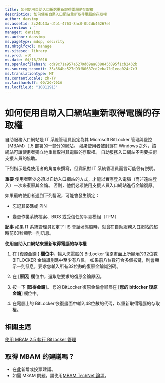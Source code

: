 ```yaml
---
title: 如何使用自助入口網站重新取得電腦的存取權
description: 如何使用自助入口網站重新取得電腦的存取權
author: dansimp
ms.assetid: 3c24b13a-d1b1-4763-8ac0-0b2db46267e3
ms.reviewer: ''
manager: dansimp
ms.author: dansimp
ms.pagetype: mdop, security
ms.mktglfcycl: manage
ms.sitesec: library
ms.prod: w10
ms.date: 06/16/2016
ms.openlocfilehash: cde9c71a957a5270d69aa8388455895f1cb2432b
ms.sourcegitcommit: 354664bc527d93f80687cd2eba70d1eea024c7c3
ms.translationtype: MT
ms.contentlocale: zh-TW
ms.lasthandoff: 06/26/2020
ms.locfileid: "10811913"
---
```

# 如何使用自助入口網站重新取得電腦的存取權


自助服務入口網站是 IT 系統管理員設定為其 Microsoft BitLocker 管理與監控（MBAM）2.5 部署的一部分的網站。 如果使用者被封鎖在 Windows 之外，該網站可讓使用者獨立地重新取得其電腦的存取權。 自助服務入口網站不需要技術支援人員的協助。

下列指示是從使用者的角度來撰寫，但資訊對 IT 系統管理員而言可能很有説明。

**重要** 使用者至少必須以自助入口網站的方式，才能以實際登入電腦（而非遠端登入）一次來復原其金鑰。 否則，他們必須使用支援人員入口網站進行金鑰復原。

 

如果最終使用者遇到下列情況，可能會發生鎖定：

-   忘記其密碼或 PIN

-   變更作業系統檔案、BIOS 或受信任的平臺模組（TPM）

**記事** 如果 IT 系統管理員設定了 IIS 會話狀態超時，就會在自助服務入口網站的超時前60秒顯示一則訊息。

 

**使用自助入口網站來重新取得電腦的存取權**

1.  在 [復原金鑰 **] 欄位中**，輸入您電腦的 BitLocker 復原畫面上所顯示的32位數 BITLOCKER 金鑰識別碼中至少有八個。 如果前八位數符合多個按鍵，則會顯示一則訊息，要求您輸入所有32位數的復原金鑰識別碼。

2.  在 [**原因**] 欄位中，選取您要求的復原金鑰原因。

3.  按一下 [**取得金鑰**]。 您的 BitLocker 復原金鑰會顯示在 [**您的 bitlocker 復原金鑰**] 欄位中。

4.  在電腦上的 BitLocker 恢復畫面中輸入48位數的代碼，以重新取得電腦的存取權。



## 相關主題


[使用 MBAM 2.5 執行 BitLocker 管理](performing-bitlocker-management-with-mbam-25.md)

 
## 取得 MBAM 的建議嗎？
- 在[此](http://mbam.uservoice.com/forums/268571-microsoft-bitlocker-administration-and-monitoring)新增或投票建議。 
- 如需 MBAM 問題，請使用[MBAM TechNet 論壇](https://social.technet.microsoft.com/Forums/home?forum=mdopmbam)。
 





